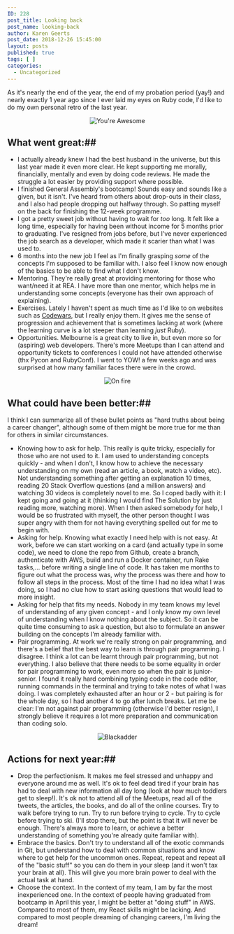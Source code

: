 ```yaml
---
ID: 228
post_title: Looking back
post_name: looking-back
author: Karen Geerts
post_date: 2018-12-26 15:45:00
layout: posts
published: true
tags: [ ]
categories:
  - Uncategorized
---
```


As it's nearly the end of the year, the end of my probation period (yay!) and nearly exactly 1 year ago since I ever laid my eyes on Ruby code, I'd like to do my own personal retro of the last year.

<p align="center">
  <img src="https://images-na.ssl-images-amazon.com/images/I/512OOMv4ZEL.jpg" alt="You're Awesome"/>
</p>

## What went great:##

* I actually already knew I had the best husband in the universe, but this last year made it even more clear. He kept supporting me morally, financially, mentally and even by doing code reviews. He made the struggle a lot easier by providing support where possible.
* I finished General Assembly's bootcamp! Sounds easy and sounds like a given, but it isn't. I've heard from others about drop-outs in their class, and I also had people dropping out halfway through. So patting myself on the back for finishing the 12-week programme.
* I got a pretty sweet job without having to wait for *too* long. It felt like a long time, especially for having been without income for 5 months prior to graduating. I've resigned from jobs before, but I've never experienced the job search as a developer, which made it scarier than what I was used to.
* 6 months into the new job I feel as I'm finally grasping *some* of the concepts I'm supposed to be familiar with. I also feel I know now enough of the basics to be able to find what I don't know.
* Mentoring. They're really great at providing mentoring for those who want/need it at REA. I have more than one mentor, which helps me in understanding some concepts (everyone has their own approach of explaining).
* Exercises. Lately I haven't spent as much time as I'd like to on websites such as [Codewars](https://www.codewars.com/users/karengeerts), but I really enjoy them. It gives me the sense of progression and achievement that is sometimes lacking at work (where the learning curve is a lot steeper than learning *just* Ruby).
* Opportunities. Melbourne is a great city to live in, but even more so for (aspiring) web developers. There's more Meetups than I can attend and opportunity tickets to conferences I could not have attended otherwise (thx Pycon and RubyConf). I went to YOW! a few weeks ago and was surprised at how many familiar faces there were in the crowd.




<p align="center">
  <img src="https://media.giphy.com/media/zyclIRxMwlY40/giphy.gif" alt="On fire"/>
</p>

## What could have been better:##

I think I can summarize all of these bullet points as "hard truths about being a career changer", although some of them might be more true for me than for others in similar circumstances.

* Knowing how to ask for help. This really is quite tricky, especially for those who are not used to it. I am used to understanding concepts quickly - and when I don't, I know how to achieve the necessary understanding on my own (read an article, a book, watch a video, etc).
Not understanding something after getting an explanation 10 times, reading 20 Stack Overflow questions (and a million answers) and watching 30 videos is completely novel to me. So I coped badly with it: I kept going and going at it (thinking I would find The Solution by just reading more, watching more). When I then asked somebody for help, I would be so frustrated with myself, the other person thought I was super angry with them for not having everything spelled out for me to begin with.
* Asking for help. Knowing what exactly I need help with is not easy. At work, before we can start working on a card (and actually type in some code), we need to clone the repo from Github, create a branch, authenticate with AWS, build and run a Docker container, run Rake tasks,... before writing a single line of code. It has taken me months to figure out what the process was, why the process was there and how to follow all steps in the process. Most of the time I had no idea what I was doing, so I had no clue how to start asking questions that would lead to more insight.
* Asking for help that fits my needs. Nobody in my team knows my level of understanding of any given concept - and I only know my own level of understanding when I know nothing about the subject. So it can be quite time consuming to ask a question, but also to formulate an answer building on the concepts I'm already familiar with.
* Pair programming. At work we're really strong on pair programming, and there's a belief that the best way to learn is through pair programming. I disagree. I think a lot can be learnt through pair programming, but not everything. I also believe that there needs to be some equality in order for pair programming to work, even more so when the pair is junior-senior. I found it really hard combining typing code in the code editor, running commands in the terminal and trying to take notes of what I was doing. I was completely exhausted after an hour or 2 - but pairing is for the whole day, so I had another 4 to go after lunch breaks.
Let me be clear: I'm not against pair programming (otherwise I'd better resign), I strongly believe it requires a lot more preparation and communication than coding solo.


<p align="center">
  <img src="https://i.imgur.com/duuVH0L.png" alt="Blackadder"/>
</p>

## Actions for next year:##

* Drop the perfectionism. It makes me feel stressed and unhappy and everyone around me as well. It's ok to feel dead tired if your brain has had to deal with new information all day long (look at how much toddlers get to sleep!). It's ok not to attend all of the Meetups, read all of the tweets, the articles, the books, and do all of the online courses. Try to walk before trying to run. Try to run before trying to cycle. Try to cycle before trying to ski. (I'll stop there, but the point is that it will never be enough. There's always more to learn, or achieve a better understanding of something you're already quite familiar with).
* Embrace the basics. Don't try to understand all of the exotic commands in Git, but understand how to deal with common situations and know where to get help for the uncommon ones. Repeat, repeat and repeat all of the "basic stuff" so you can do them in your sleep (and it won't tax your brain at all). This will give you more brain power to deal with the actual task at hand.
* Choose the context. In the context of my team, I am by far the most inexperienced one. In the context of people having graduated from bootcamp in April this year, I might be better at "doing stuff" in AWS. Compared to most of them, my React skills might be lacking.
And compared to most people dreaming of changing careers, I'm living the dream!
